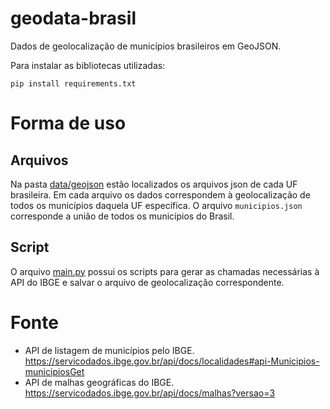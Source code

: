 # geodata-brasil
Dados de geolocalização de municípios brasileiros em GeoJSON.

Para instalar as bibliotecas utilizadas:
```
pip install requirements.txt
```

# Forma de uso
## Arquivos
Na pasta [data/geojson](https://github.com/alimarques/geodata-brasil/tree/main/data/geojson) estão localizados os arquivos json de cada UF brasileira. Em cada arquivo os dados correspondem à geolocalização de todos os municípios daquela UF específica. O arquivo `municipios.json` corresponde a união de todos os municípios do Brasil.

## Script
O arquivo [main.py](https://github.com/alimarques/geodata-brasil/blob/main/src/main.py) possui os scripts para gerar as chamadas necessárias à API do IBGE e salvar o arquivo de geolocalização correspondente.

# Fonte
- API de listagem de municípios pelo IBGE. https://servicodados.ibge.gov.br/api/docs/localidades#api-Municipios-municipiosGet
- API de malhas geográficas do IBGE. https://servicodados.ibge.gov.br/api/docs/malhas?versao=3
